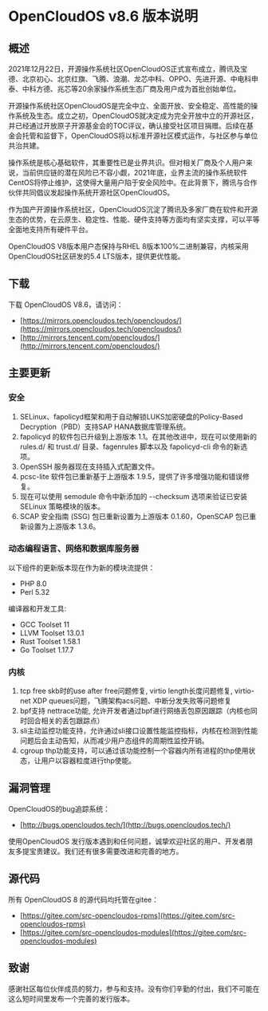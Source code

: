 # OpenCloudOS v8.6 版本说明

## 概述
2021年12月22日，开源操作系统社区OpenCloudOS正式宣布成立，腾讯及宝德、北京初心、北京红旗、飞腾、浪潮、龙芯中科、OPPO、先进开源、中电科申泰、中科方德、兆芯等20余家操作系统生态厂商及用户成为首批创始单位。

开源操作系统社区OpenCloudOS是完全中立、全面开放、安全稳定、高性能的操作系统及生态。成立之初，OpenCloudOS就决定成为完全开放中立的开源社区，并已经通过开放原子开源基金会的TOC评议，确认接受社区项目捐赠。后续在基金会托管和监督下，OpenCloudOS将以标准开源社区模式运作，与社区参与单位共治共建。

操作系统是核心基础软件，其重要性已是业界共识。但对相关厂商及个人用户来说，当前供应链的潜在风险已不容小觑，2021年底，业界主流的操作系统软件CentOS将停止维护，这使得大量用户陷于安全风险中。在此背景下，腾讯与合作伙伴共同倡议发起操作系统开源社区OpenCloudOS。

作为国产开源操作系统社区，OpenCloudOS沉淀了腾讯及多家厂商在软件和开源生态的优势，在云原生、稳定性、性能、硬件支持等方面均有坚实支撑，可以平等全面地支持所有硬件平台。

OpenCloudOS V8版本用户态保持与RHEL 8版本100%二进制兼容，内核采用OpenCloudOS社区研发的5.4 LTS版本，提供更优性能。

## 下载
下载 OpenCloudOS V8.6，请访问：

- [https://mirrors.opencloudos.tech/opencloudos/](https://mirrors.opencloudos.tech/opencloudos/)
- [http://mirrors.tencent.com/opencloudos/](http://mirrors.tencent.com/opencloudos/)

## 主要更新
### 安全
1. SELinux、fapolicyd框架和用于自动解锁LUKS加密硬盘的Policy-Based Decryption（PBD）支持SAP HANA数据库管理系统。
2. fapolicyd 的软件包已升级到上游版本 1.1。在其他改进中，现在可以使用新的 rules.d/ 和 trust.d/ 目录、fagenrules 脚本以及 fapolicyd-cli 命令的新选项。
3. OpenSSH 服务器现在支持插入式配置文件。
4. pcsc-lite 软件包已重新基于上游版本 1.9.5，提供了许多增强功能和错误修复。
5. 现在可以使用 semodule 命令中新添加的 --checksum 选项来验证已安装 SELinux 策略模块的版本。
6. SCAP 安全指南 (SSG) 包已重新设置为上游版本 0.1.60，OpenSCAP 包已重新设置为上游版本 1.3.6。

### 动态编程语言、网络和数据库服务器
以下组件的更新版本现在作为新的模块流提供：

- PHP 8.0
- Perl 5.32

编译器和开发工具:

- GCC Toolset 11
- LLVM Toolset 13.0.1
- Rust Toolset 1.58.1
- Go Toolset 1.17.7

### 内核
1. tcp free skb时的use after free问题修复, virtio length长度问题修复,  virtio-net XDP  queues问题，飞腾架构acs问题、中断分发失败等问题修复
2. bpf支持 nettrace功能, 允许开发者通过bpf进行网络丢包原因跟踪（内核也同时回合相关的丢包跟踪点）
3. sli主动监控功能支持，允许通过sli接口设置性能监控指标，内核在检测到性能问题后会主动告知，从而减少用户态组件的周期性监控开销。
4. cgroup thp功能支持，可以通过该功能控制一个容器内所有进程的thp使用状态，让用户以容器粒度进行thp使能。

## 漏洞管理
OpenCloudOS的bug追踪系统：

- [http://bugs.opencloudos.tech/](http://bugs.opencloudos.tech/)

使用OpenCloudOS 发行版本遇到和任何问题，诚挚欢迎社区的用户、开发者朋友多提宝贵建议。我们还有很多需要改进和完善的地方。


## 源代码
所有 OpenCloudOS 8 的源代码均托管在gitee：

- [https://gitee.com/src-opencloudos-rpms](https://gitee.com/src-opencloudos-rpms)
- [https://gitee.com/src-opencloudos-modules](https://gitee.com/src-opencloudos-modules)

## 致谢
感谢社区每位伙伴成员的努力，参与和支持。没有你们辛勤的付出，我们不可能在这么短时间里发布一个完善的发行版本。
